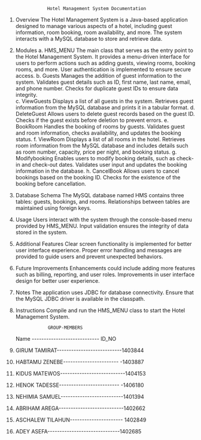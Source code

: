                    Hotel Management System Documentation
1. Overview
     The Hotel Management System is a Java-based application designed to manage various aspects of a  hotel, including guest information, room booking, room availability, and more. The system interacts with a MySQL database to store and retrieve data.

2. Modules
  a. HMS_MENU
     The main class that serves as the entry point to the Hotel Management System.
     It provides a menu-driven interface for users to perform actions such as adding guests, viewing    rooms, booking rooms, and more.
     User authentication is implemented to ensure secure access.
  b. Guests
     Manages the addition of guest information to the system.
     Validates guest details such as ID, first name, last name, email, and phone number.
     Checks for duplicate guest IDs to ensure data integrity.  
  c. ViewGuests
     Displays a list of all guests in the system.
     Retrieves guest information from the MySQL database and prints it in a tabular format.
  d. DeleteGuest
     Allows users to delete guest records based on the guest ID.
     Checks if the guest exists before deletion to prevent errors.
  e. BookRoom
     Handles the booking of rooms by guests.
     Validates guest and room information, checks availability, and updates the booking status.
  f. ViewRoom
     Displays a list of all rooms in the hotel.
     Retrieves room information from the MySQL database and includes details such as room number, capacity, price per night, and booking status.
  g. Modifybooking
     Enables users to modify booking details, such as check-in and check-out dates.
     Validates user input and updates the booking information in the database.
  h. CancelBook
     Allows users to cancel bookings based on the booking ID.
     Checks for the existence of the booking before cancellation.
3. Database Schema
     The MySQL database named HMS contains three tables: guests, bookings, and rooms.
     Relationships between tables are maintained using foreign keys.
4. Usage
     Users interact with the system through the console-based menu provided by HMS_MENU.
     Input validation ensures the integrity of data stored in the system.
5. Additional Features
     Clear screen functionality is implemented for better user interface experience.
     Proper error handling and messages are provided to guide users and prevent unexpected behaviors.
6. Future Improvements
     Enhancements could include adding more features such as billing, reporting, and user roles.
     Improvements in user interface design for better user experience.
7. Notes
     The application uses JDBC for database connectivity.
     Ensure that the MySQL JDBC driver is available in the classpath.
8. Instructions
     Compile and run the HMS_MENU class to start the Hotel Management System.




                   GROUP-MEMBERS
    Name  ----------------------------     ID_NO

1. GIRUM TAMIRAT---------------------------1403844
2. HABTAMU ZENEBE-----------------------  -1403887
3. KIDUS MATEWOS---------------------------1404153
4. HENOK TADESSE------------------------- -1406180
5. NEHIMIA SAMUEL--------------------------1401394
6. ABRIHAM AREGA---------------------------1402662
7. ASCHALEW TILAHUN----------------------  1402849
8. ADEY ASEFA------------------------------1402685
